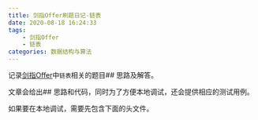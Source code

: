```yaml
---
title: 剑指Offer刷题日记-链表
date: 2020-08-18 16:24:33
tags: 
    - 剑指Offer
    - 链表
categories: 数据结构与算法 
---
```


记录[剑指Offer](https://leetcode-cn.com/problemset/lcof/)中``链表``相关的题目## 思路及解答。

文章会给出## 思路和代码，同时为了方便本地调试，还会提供相应的测试用例。

<!-- more -->

如果要在本地调试，需要先包含下面的头文件。

```c++

```

